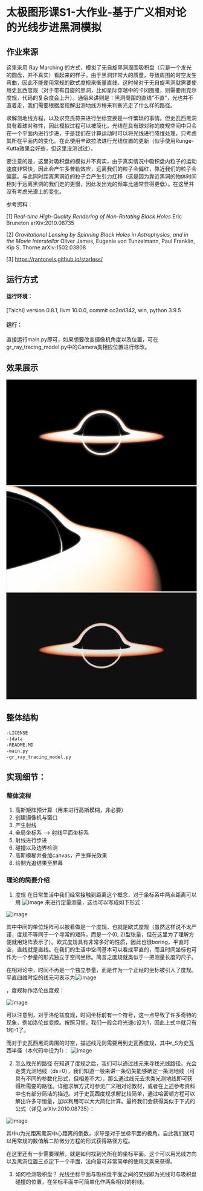# 太极图形课S1-大作业-基于广义相对论的光线步进黑洞模拟

## 作业来源
这里采用 Ray Marching 的方式，模拟了无自旋黑洞周围吸积盘（只是一个发光的圆盘，并不真实）看起来的样子。由于黑洞非常大的质量，导致周围的时空发生弯曲，因此不能使用常规的欧式度规来衡量直线，这时候对于无自旋黑洞就需要使用史瓦西度规（对于带有自旋的黑洞，比如星际穿越中的卡冈图雅，则需要用克尔度规，代码的复杂度会上升）。通俗来讲则是：黑洞周围的直线“不直”，光也并不直着走，我们需要根据度规解出测地线方程来判断光走了什么样的路径。

求解测地线方程，以及求克氏符来进行坐标变换是一件繁琐的事情。但史瓦西黑洞具有着球对称性，因此模拟过程可以被简化。光线在具有球对称的度规空间中只会在一个平面内进行步进，于是我们在计算运动时可以将光线进行降维处理，只考虑其所在平面内的变化。在此使用辛欧拉法进行光线位置的更新（似乎使用Runge-Kutta效果会好些，但这里没测试过）。

要注意的是，这里对吸积盘的模拟并不真实，由于真实情况中吸积盘内粒子的运动速度非常快，因此会产生多普勒效应，远离我们的粒子会偏红，靠近我们的粒子会偏蓝。与此同时距离黑洞近的粒子会产生引力红移（这是因为靠近黑洞的物体时间相对于远离黑洞的我们走的更慢，因此发出光的频率比通常显得更低）。在这里并没有考虑光谱上的变化。

参考资料：

[1] _Real-time High-Quality Rendering of Non-Rotating Black Holes_ Eric Bruneton 	arXiv:2010.08735

[2] _Gravitational Lensing by Spinning Black Holes in Astrophysics, and in the Movie Interstellar_ Oliver James, Eugenie von Tunzelmann, Paul Franklin, Kip S. Thorne  arXiv:1502.03808

[3] https://rantonels.github.io/starless/

## 运行方式

#### 运行环境：
[Taichi] version 0.8.1, llvm 10.0.0, commit cc2dd342, win, python 3.9.5

#### 运行：
直接运行main.py即可，如果想要改变摄像机角度以及位置，可在gr_ray_tracing_model.py中的Camera类相应位置进行修改。

## 效果展示
![blackhole demo1](./data/small_angle.png)
![blackhole demo2](./data/side.png)
![blackhole demo3](./data/moving.gif)

## 整体结构

```
-LICENSE
-|data
-README.MD
-main.py
-gr_ray_tracing_model.py
```

## 实现细节：

### 整体流程
1. 高斯矩阵预计算（用来进行高斯模糊，非必要）
2. 创建摄像机与窗口
3. 产生射线
4. 全局坐标系 --> 射线平面坐标系
5. 射线进行步进
6. 碰撞以及边界检测
7. 高斯模糊并叠加canvas，产生辉光效果
8. 绘制光追结果至屏幕

### 理论的简要介绍
1. 度规
在日常生活中我们经常接触到距离这个概念，对于坐标系中两点距离可以用 ![image](https://user-images.githubusercontent.com/85424334/146204255-0e2ce6d1-4ed2-4fb9-9ca6-1559eacb57f9.png)
 来进行定量测量，这也可以写成如下形式：
 
 ![image](https://user-images.githubusercontent.com/85424334/146205218-d2702376-482f-4014-a46d-0bbf4a965a8f.png)

其中中间的单位矩阵可以被看做是一个度规，也就是欧式度规（虽然这样说不太严谨，度规不等同于一个寻常的矩阵，而是一个(0, 2)型张量，但在这里为了理解方便就用矩阵表示了）。欧式度规具有非常多好的性质，因此也很boring，平直时空，直线就是直线。在我们的生活中空间基本可以看成平直的，而且时间坐标也可作为一个参量的形式独立于空间坐标。简言之度规就类似于一把测量长度的尺子。

在相对论中，时间不再是一个独立参量，而是作为一个正经的坐标被引入了度规。平直四维时空的线元可表示为![image](https://user-images.githubusercontent.com/85424334/146215522-67f2a23f-ea96-4e60-8f2f-ef2986ae994e.png)

，度规称作洛伦兹度规：

![image](https://user-images.githubusercontent.com/85424334/146215809-0eb448ee-f88d-4cec-b2b1-e1db50fee27c.png)

可以注意到，对于洛伦兹度规，时间坐标前有一个符号，这一点导致了许多奇特的现象，例如洛伦兹变换。按照习惯，我们一般会将光速c设为1，因此上式中就只有1和-1了。

而对于史瓦西黑洞周围的时空，描述线元则需要用到史瓦西度规，其中r_S为史瓦西半径（本代码中设为1）：
![image](https://user-images.githubusercontent.com/85424334/146216875-ce186a72-ef90-44f4-b74d-086a27d0d668.png)

2. 怎么找光的路径
在知道了度规之后，我们可以通过线元来寻找光线路径。光会走类光测地线（ds=0），我们知道一般来讲一条切矢能够确定一条测地线（可具有不同的参数化形式，但相差不大），那么通过线元去求类光测地线即可获得所需要的路径。详细求解方式可参见广义相对论教材，或者在上述参考资料中也有部分简洁的描述。对于史瓦西度规求解比较简单，通过哈密顿方程可以解出许多守恒量，加以利用可以大大简化计算。最终我们会获得类似于下式的公式（详见 arXiv:2010.08735）：

![image](https://user-images.githubusercontent.com/85424334/146218926-2c95e72d-ae27-4ab6-8ca1-4d1fffb0f641.png)

其中u为光距离黑洞中心距离的倒数，求导是对于坐标平面的极角。自此我们就可以用常规的数值解二阶微分方程的形式获得路径方程。

在这里还有一步需要理解，就是如何找到光所在的坐标平面。这个可以用光线方向以及黑洞位置三点定下一个平面，法向量可非常简单的使用叉乘来获得。

3. 如何检测吸积盘？
光线坐标平面与吸积盘平面之间的交线即为光线可与吸积盘碰撞的位置，在坐标平面中可简单化作两条相对的射线。




